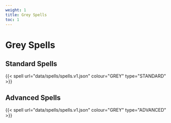 ```yaml
---
weight: 1
title: Grey Spells
toc: 1
---
```

# Grey Spells
## Standard Spells
{{< spell url="data/spells/spells.v1.json" colour="GREY" type="STANDARD" >}}

## Advanced Spells
{{< spell url="data/spells/spells.v1.json" colour="GREY" type="ADVANCED" >}}